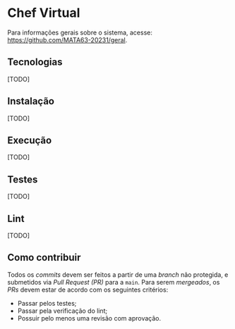 # Chef Virtual

Para informações gerais sobre o sistema, acesse: https://github.com/MATA63-20231/geral.

## Tecnologias
[TODO]
  
## Instalação
[TODO]
 
## Execução 
[TODO]
 
## Testes
[TODO]

## Lint
[TODO]
 
## Como contribuir 
Todos os _commits_ devem ser feitos a partir de uma _branch_ não protegida, e submetidos via _Pull Request (PR)_ para a `main`. Para serem _mergeados_, os _PRs_ devem estar de acordo com os seguintes critérios:

* Passar pelos testes;
* Passar pela verificação do lint;
* Possuir pelo menos uma revisão com aprovação.
